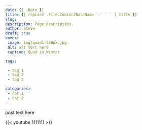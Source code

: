 ```yaml
---
date: {{ .Date }}
title: {{ replace .File.ContentBaseName `-` ` ` | title }}
slug:
description: Page description.
author: Steve
draft: true
cover:
 image: img/quad1-720px.jpg
 alt: alt text here
 caption: Quad in Winter

tags:

 - tag 1
 - tag 2
 - tag 3

categories:
 - cat 1
 - cat 2
---
```


post text here


{{< youtube 1111111 >}}